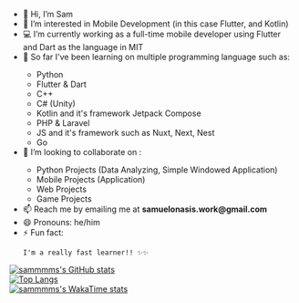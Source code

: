 <ul>
  <li>👋 Hi, I’m Sam</li> 
  <li>👀 I’m interested in Mobile Development (in this case Flutter, and Kotlin)</li>
  <li>💻 I’m currently working as a full-time mobile developer using Flutter and Dart as the language in MIT</li>
  <li>👾 So far I've been learning on multiple programming language such as:</li>
  <ul>
    <li>Python</li>
    <li>Flutter & Dart</li>
    <li>C++</li>
    <li>C# (Unity)</li>
    <li>Kotlin and it's framework Jetpack Compose</li>
    <li>PHP & Laravel</li>
    <li>JS and it's framework such as Nuxt, Next, Nest</li>
    <li>Go</li>
  </ul>
  <li>💞️ I’m looking to collaborate on :</li>
  <ul>
    <li>Python Projects (Data Analyzing, Simple Windowed Application)</li>
    <li>Mobile Projects (Application)</li>
    <li>Web Projects</li>
    <li>Game Projects</li>
  </ul>
  <li>📫 Reach me by emailing me at <b>samuelonasis.work@gmail.com</b></li>
  <li>😄 Pronouns: he/him</li>
  <li>⚡ Fun fact:</li>
  
    I'm a really fast learner!! ✨✨

</ul>

[![sammmms's GitHub stats](https://github-readme-stats.vercel.app/api?username=sammmms)](https://github.com/anuraghazra/github-readme-stats)<br>
[![Top Langs](https://github-readme-stats.vercel.app/api/top-langs/?username=sammmms&layout=donut)](https://github.com/anuraghazra/github-readme-stats)<br>
[![sammmms's WakaTime stats](https://github-readme-stats.vercel.app/api/wakatime?username=sammmms)](https://github.com/anuraghazra/github-readme-stats)<br>

<!---
sammmms/sammmms is a ✨ special ✨ repository because its `README.md` (this file) appears on your GitHub profile.
You can click the Preview link to take a look at your changes.
--->
